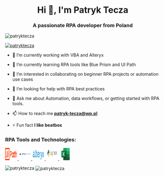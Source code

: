 <h1 align="center">Hi 👋, I'm Patryk Tecza</h1>
<h3 align="center">A passionate RPA developer from Poland</h3>

<p align="left"> <img src="https://komarev.com/ghpvc/?username=patryktecza&label=Profile%20views&color=0e75b6&style=flat" alt="patryktecza" /> </p>

<p align="left"> <a href="https://github.com/ryo-ma/github-profile-trophy"><img src="https://github-profile-trophy.vercel.app/?username=patryktecza" alt="patryktecza" /></a> </p>

- 🔭 I’m currently working with VBA and Alteryx 

- 🌱 I’m currently learning RPA tools like Blue Prism and UI Path

- 🤖 I’m interested in collaborating on beginner RPA projects or automation use cases

- 🤝 I’m looking for help with RPA best practices

- 💬 Ask me about Automation, data workflows, or getting started with RPA tools.

- 📫 How to reach me **patryk-tecza@wp.pl**

- ⚡ Fun fact **I like beatbox**

<h3 align="left">RPA Tools and Technologies:</h3>
<p align="left">
  <a href="https://www.uipath.com/" target="_blank" rel="noreferrer">
    <img src="assets/icons/uipath.png" alt="UiPath" width="40" height="40"/>
  </a>
  <a href="https://www.blueprism.com/" target="_blank" rel="noreferrer">
    <img src="assets/icons/blueprism.png" alt="Blue Prism" width="40" height="40"/>
  </a>
  <a href="https://www.alteryx.com/" target="_blank" rel="noreferrer">
    <img src="assets/icons/alteryx.png" alt="Alteryx" width="40" height="40"/>
  </a>
  <a href="https://www.python.org/" target="_blank" rel="noreferrer">
    <img src="assets/icons/python.png" alt="Python" width="40" height="40"/>
  </a>
  <a href="https://www.microsoft.com/en-us/microsoft-365/excel" target="_blank" rel="noreferrer">
    <img src="assets/icons/excel.png" alt="Excel VBA" width="40" height="40"/>
  </a>
</p>

<p><img align="left" src="https://github-readme-stats.vercel.app/api/top-langs?username=patryktecza&show_icons=true&locale=en&layout=compact" alt="patryktecza" /></p>

<p>&nbsp;<img align="center" src="https://github-readme-stats.vercel.app/api?username=patryktecza&show_icons=true&locale=en" alt="patryktecza" /></p>

